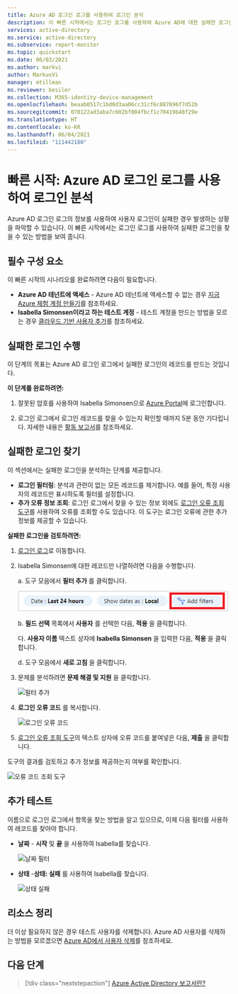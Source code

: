 ```yaml
---
title: Azure AD 로그인 로그를 사용하여 로그인 분석
description: 이 빠른 시작에서는 로그인 로그를 사용하여 Azure AD에 대한 실패한 로그인의 이유를 확인하는 방법을 알아봅니다.
services: active-directory
ms.service: active-directory
ms.subservice: report-monitor
ms.topic: quickstart
ms.date: 06/03/2021
ms.author: markvi
author: MarkusVi
manager: mtillman
ms.reviewer: besiler
ms.collection: M365-identity-device-management
ms.openlocfilehash: beaab0517c1bd0d3aa06cc31cf6c087896f7d52b
ms.sourcegitcommit: 070122ad3aba7c602bf004fbcf1c70419b48f29e
ms.translationtype: HT
ms.contentlocale: ko-KR
ms.lasthandoff: 06/04/2021
ms.locfileid: "111442180"
---
```

# <a name="quickstart-analyze-sign-ins-with-the-azure-ad-sign-ins-log"></a>빠른 시작: Azure AD 로그인 로그를 사용하여 로그인 분석 

Azure AD 로그인 로그의 정보를 사용하여 사용자 로그인이 실패한 경우 발생하는 상황을 파악할 수 있습니다. 이 빠른 시작에서는 로그인 로그를 사용하여 실패한 로그인을 찾을 수 있는 방법을 보여 줍니다.


## <a name="prerequisites"></a>필수 구성 요소

이 빠른 시작의 시나리오를 완료하려면 다음이 필요합니다.

- **Azure AD 테넌트에 액세스** - Azure AD 테넌트에 액세스할 수 없는 경우 [지금 Azure 체험 계정 만들기](https://azure.microsoft.com/free/?WT.mc_id=A261C142F)를 참조하세요. 
- **Isabella Simonsen이라고 하는 테스트 계정** - 테스트 계정을 만드는 방법을 모르는 경우 [클라우드 기반 사용자 추가](../fundamentals/add-users-azure-active-directory.md#add-a-new-user)를 참조하세요.

## <a name="perform-a-failed-sign-in"></a>실패한 로그인 수행

이 단계의 목표는 Azure AD 로그인 로그에서 실패한 로그인의 레코드를 만드는 것입니다.

**이 단계를 완료하려면:**

1. 잘못된 암호를 사용하여 Isabella Simonsen으로 [Azure Portal](https://portal.azure.com/)에 로그인합니다.

2. 로그인 로그에서 로그인 레코드를 찾을 수 있는지 확인할 때까지 5분 동안 기다립니다. 자세한 내용은 [활동 보고서](reference-reports-latencies.md#activity-reports)를 참조하세요.



## <a name="find-the-failed-sign-in"></a>실패한 로그인 찾기

이 섹션에서는 실패한 로그인을 분석하는 단계를 제공합니다.

- **로그인 필터링**: 분석과 관련이 없는 모든 레코드를 제거합니다. 예를 들어, 특정 사용자의 레코드만 표시하도록 필터를 설정합니다.
- **추가 오류 정보 조회**: 로그인 로그에서 찾을 수 있는 정보 외에도 [로그인 오류 조회 도구](https://login.microsoftonline.com/error)를 사용하여 오류를 조회할 수도 있습니다. 이 도구는 로그인 오류에 관한 추가 정보를 제공할 수 있습니다. 


**실패한 로그인을 검토하려면:**

1. [로그인 로그](https://portal.azure.com/#blade/Microsoft_AAD_IAM/ActiveDirectoryMenuBlade/SignIns)로 이동합니다.

2. Isabella Simonsen에 대한 레코드만 나열하려면 다음을 수행합니다.

    a. 도구 모음에서 **필터 추가** 를 클릭합니다.
    
    ![사용자 필터 추가](./media/quickstart-analyze-sign-in/add-filters.png)   

    b. **필드 선택** 목록에서 **사용자** 를 선택한 다음, **적용** 을 클릭합니다.

    다. **사용자 이름** 텍스트 상자에 **Isabella Simonsen** 을 입력한 다음, **적용** 을 클릭합니다.

    d. 도구 모음에서 **새로 고침** 을 클릭합니다.

3. 문제를 분석하려면 **문제 해결 및 지원** 을 클릭합니다.

    ![필터 추가](./media/quickstart-analyze-sign-in/troubleshooting-and-support.png)   

4. **로그인 오류 코드** 를 복사합니다.

    ![로그인 오류 코드](./media/quickstart-analyze-sign-in/sign-in-error-code.png)   


5. [로그인 오류 조회 도구](https://login.microsoftonline.com/error)의 텍스트 상자에 오류 코드를 붙여넣은 다음, **제출** 을 클릭합니다.

도구의 결과를 검토하고 추가 정보를 제공하는지 여부를 확인합니다.

![오류 코드 조회 도구](./media/concept-all-sign-ins/error-code-lookup-tool.png)


## <a name="additional-tests"></a>추가 테스트

이름으로 로그인 로그에서 항목을 찾는 방법을 알고 있으므로, 이제 다음 필터를 사용하여 레코드를 찾아야 합니다.

- **날짜** - **시작** 및 **끝** 을 사용하여 Isabella를 찾습니다.

    ![날짜 필터](./media/quickstart-analyze-sign-in/start-and-end-filter.png)

- **상태** -**상태: 실패** 를 사용하여 Isabella를 찾습니다.

    ![상태 실패](./media/quickstart-analyze-sign-in/status-failure.png)




## <a name="clean-up-resources"></a>리소스 정리

더 이상 필요하지 않은 경우 테스트 사용자를 삭제합니다. Azure AD 사용자를 삭제하는 방법을 모르겠으면 [Azure AD에서 사용자 삭제](../fundamentals/add-users-azure-active-directory.md#delete-a-user)를 참조하세요.

## <a name="next-steps"></a>다음 단계

> [!div class="nextstepaction"]
> [Azure Active Directory 보고서란?](overview-reports.md)
